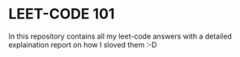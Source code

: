 # LEET-CODE 101

In this repository contains all my leet-code answers with a detailed explaination report on how I sloved them :-D
